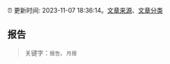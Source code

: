 :alarm_clock: 更新时间: 2023-11-07 18:36:14。[文章来源](/README.md)、[文章分类](/TAGS.md)

## 报告


> 关键字：`报告`、`月报`



